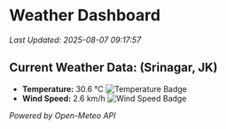 
# Weather Dashboard

_Last Updated: 2025-08-07 09:17:57_

## Current Weather Data: (Srinagar, JK)
- **Temperature:** 30.6 °C ![Temperature Badge](https://img.shields.io/badge/Temperature-High%20Temp-orange)
- **Wind Speed:** 2.6 km/h ![Wind Speed Badge](https://img.shields.io/badge/Wind%20Speed-Light%20Wind-blue)

*Powered by Open-Meteo API*
